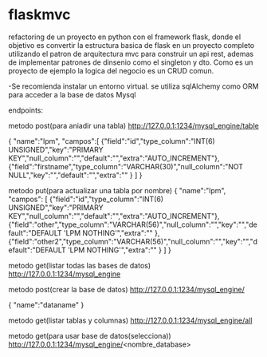 # flaskmvc
refactoring de un proyecto en python con el framework flask, donde el objetivo es convertir la estructura basica de flask en un proyecto completo utilizando el patron de arquitectura 
mvc para construir un api rest, ademas de implementar patrones de dinsenio como el singleton y dto.
Como es un proyecto de ejemplo la logica del negocio es un CRUD comun.

-Se recomienda instalar un entorno virtual. se utiliza sqlAlchemy como ORM para acceder a la base de datos Mysql 



endpoints:


metodo post(para aniadir una tabla)
http://127.0.0.1:1234/mysql_engine/table

{
    "name":"lpm",
    "campos":[
        {"field":"id","type_column":"INT(6) UNSIGNED","key":"PRIMARY KEY","null_column":"","default":"","extra":"AUTO_INCREMENT"},
        {"field":"firstname","type_column":"VARCHAR(30)","null_column":"NOT NULL","key":"","default":"","extra":"" }
    ]
}

metodo put(para actualizar una tabla por nombre)
{ 
    "name":"lpm", 
    "campos":
    [
        {"field":"id","type_column":"INT(6) UNSIGNED","key":"PRIMARY KEY","null_column":"","default":"","extra":"AUTO_INCREMENT"},
        {"field":"other","type_column":"VARCHAR(56)","null_column":"","key":"","default":"DEFAULT 'LPM NOTHING'","extra":"" },
        {"field":"other2","type_column":"VARCHAR(56)","null_column":"","key":"","default":"DEFAULT 'LPM NOTHING'","extra":"" } 
    ]
 }

metodo get(listar todas las bases de datos)
http://127.0.0.1:1234/mysql_engine


metodo post(crear la base de datos)
http://127.0.0.1:1234/mysql_engine/

{
    "name":"dataname"
}


metodo get(listar tablas y columnas)
http://127.0.0.1:1234/mysql_engine/all


metodo get(para usar base de datos(selecciona))
http://127.0.0.1:1234/mysql_engine/<nombre_database>


